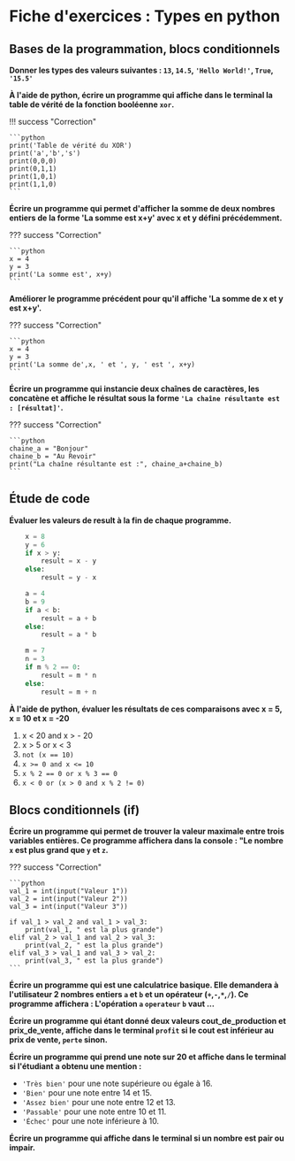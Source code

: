 # Fiche d'exercices : Types en python

## Bases de la programmation, blocs conditionnels

**Donner les types des valeurs suivantes : `13`, `14.5`, `'Hello World!'`, `True`, `'15.5'`**  

**À l'aide de python, écrire un programme qui affiche dans le terminal la table de vérité de la fonction booléenne `xor`.**  

!!! success "Correction"

    ```python
    print('Table de vérité du XOR')
    print('a','b','s')
    print(0,0,0)
    print(0,1,1)
    print(1,0,1)
    print(1,1,0)
    ```

**Écrire un programme qui permet d'afficher la somme de deux nombres entiers de la forme 'La somme est x+y' avec x et y défini précédemment.**  

??? success "Correction"

    ```python
    x = 4
    y = 3
    print('La somme est', x+y)
    ```
**Améliorer le programme précédent pour qu'il affiche 'La somme de x et y est x+y'.**  

??? success "Correction"

    ```python
    x = 4
    y = 3
    print('La somme de',x, ' et ', y, ' est ', x+y)
    ```

**Écrire un programme qui instancie deux chaînes de caractères, les concatène et affiche le résultat sous la forme `'La chaîne résultante est : [résultat]'`.**


??? success "Correction"

    ```python
    chaine_a = "Bonjour"
    chaine_b = "Au Revoir"
    print("La chaîne résultante est :", chaine_a+chaine_b)
    ```

## Étude de code

**Évaluer les valeurs de result à la fin de chaque programme.**  

```python
    x = 8
    y = 6
    if x > y:
        result = x - y
    else:
        result = y - x
```

```python
    a = 4
    b = 9
    if a < b:
        result = a + b
    else:
        result = a * b
```

```python
    m = 7
    n = 3
    if m % 2 == 0:
        result = m * n
    else:
        result = m + n
```

**À l'aide de python, évaluer les résultats de ces comparaisons avec x = 5, x = 10 et x = -20**  

   1. x < 20 and x > - 20
   2. x > 5 or x < 3
   3. `not (x == 10)`
   4. `x >= 0 and x <= 10`
   5. `x % 2 == 0 or x % 3 == 0`
   6. `x < 0 or (x > 0 and x % 2 != 0)`

## Blocs conditionnels (if)

**Écrire un programme qui permet de trouver la valeur maximale entre trois variables entières. Ce programme affichera dans la console : "Le nombre `x` est plus grand que `y` et `z`.**

??? success "Correction"

    ```python
    val_1 = int(input("Valeur 1"))
    val_2 = int(input("Valeur 2"))
    val_3 = int(input("Valeur 3"))

    if val_1 > val_2 and val_1 > val_3:
        print(val_1, " est la plus grande")
    elif val_2 > val_1 and val_2 > val_3:
        print(val_2, " est la plus grande")
    elif val_3 > val_1 and val_3 > val_2:
        print(val_3, " est la plus grande")
    ```

**Écrire un programme qui est une calculatrice basique. Elle demandera à l'utilisateur 2 nombres entiers `a` et `b` et un opérateur (`+`,`-`,`*`,`/`). Ce programme affichera : L'opération `a` `operateur` `b` vaut ...**

**Écrire un programme qui étant donné deux valeurs cout_de_production et prix_de_vente, affiche dans le terminal `profit` si le cout est inférieur au prix de vente, `perte` sinon.**  

**Écrire un programme qui prend une note sur 20 et affiche dans le terminal si l'étudiant a obtenu une mention :**

   - `'Très bien'` pour une note supérieure ou égale à 16.
   - `'Bien'` pour une note entre 14 et 15.
   - `'Assez bien'` pour une note entre 12 et 13.
   - `'Passable'` pour une note entre 10 et 11.
   - `'Échec'` pour une note inférieure à 10.

**Écrire un programme qui affiche dans le terminal si un nombre est pair ou impair.**  